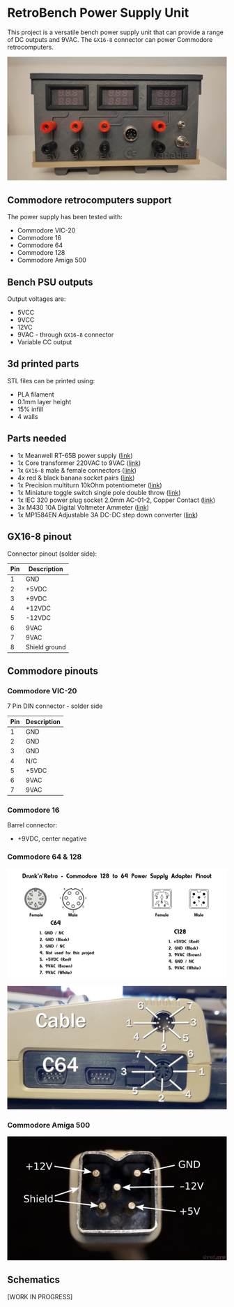# RetroBench Power Supply Unit

This project is a versatile bench power supply unit that can provide a range of DC outputs and 9VAC. The `GX16-8` connector can power Commodore retrocomputers.

![Front view](/pics/psu3.jpg)

## Commodore retrocomputers support

The power supply has been tested with:

- Commodore VIC-20
- Commodore 16
- Commodore 64
- Commodore 128
- Commodore Amiga 500

## Bench PSU outputs

Output voltages are:

- 5VCC
- 9VCC
- 12VC
- 9VAC - through `GX16-8` connector
- Variable CC output

## 3d printed parts

STL files can be printed using:

- PLA filament
- 0.1mm layer height
- 15% infill
- 4 walls

## Parts needed

- 1x Meanwell RT-65B power supply ([link](https://www.aliexpress.com/item/1005006587968530.html))
- 1x Core transformer 220VAC to 9VAC ([link](https://www.aliexpress.com/item/4001293606204.html))
- 1x `GX16-8` male & female connectors ([link](https://www.aliexpress.com/item/1005005686517100.html))
- 4x red & black banana socket pairs ([link](https://www.aliexpress.com/item/32969822440.html))
- 1x Precision multiturn 10kOhm potentiometer ([link](https://www.aliexpress.com/item/32858999042.html))
- 1x Miniature toggle switch single pole double throw ([link](https://www.aliexpress.com/item/33012530737.html))
- 1x IEC 320 power plug socket 2.0mm AC-01-2, Copper Contact ([link](https://www.aliexpress.com/item/1005004921974470.html))
- 3x M430 10A Digital Voltmeter Ammeter ([link](https://www.aliexpress.com/item/1005002338207839.html))
- 1x MP1584EN Adjustable 3A DC-DC step down converter ([link](https://www.aliexpress.com/w/wholesale-mp1584en.html))

## GX16-8 pinout

Connector pinout (solder side):

| Pin | Description   |
|-----|---------------|
| 1   | GND           |
| 2   | +5VDC         |
| 3   | +9VDC         |
| 4   | +12VDC        |
| 5   | -12VDC        |
| 6   | 9VAC          |
| 7   | 9VAC          |
| 8   | Shield ground |

## Commodore pinouts

### Commodore VIC-20

7 Pin DIN connector - solder side

| Pin | Description   |
|-----|---------------|
| 1   | GND           |
| 2   | GND           |
| 3   | GND           |
| 4   | N/C           |
| 5   | +5VDC         |
| 6   | 9VAC          |
| 7   | 9VAC          |

### Commodore 16

Barrel connector:

- +9VDC, center negative

### Commodore 64 & 128

![Commodore 64 & 128 pinouts](/pics/C128_TO_C64_PSU-105237736.jpeg)

![Side view](/pics/C64-Power-and-Cable-Pin-Numbers-1024x576.jpg)

### Commodore Amiga 500

![Amiga 500 pinout](/pics/amiga500-pinout.3.jpg)

## Schematics

[WORK IN PROGRESS]
